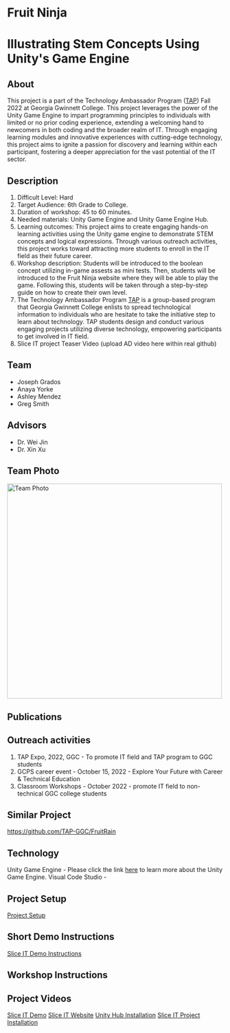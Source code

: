 # Fruit Ninja
# Illustrating Stem Concepts Using Unity's Game Engine
## About 
This project is a part of the Technology Ambassador Program ([TAP](https://www.ggc.edu/academics/school-of-science-and-technology/research-internships-service-learning/technology-ambassador-program)) Fall 2022 at Georgia Gwinnett College. This project leverages the power of the Unity Game Engine to impart programming principles to individuals with limited or no prior coding experience, extending a welcoming hand to newcomers in both coding and the broader realm of IT. Through engaging learning modules and innovative experiences with cutting-edge technology, this project aims to ignite a passion for discovery and learning within each participant, fostering a deeper appreciation for the vast potential of the IT sector.
## Description
1. Difficult Level: Hard
2. Target Audience: 6th Grade to College.
3.  Duration of workshop: 45 to 60 minutes.
4.  Needed materials: Unity Game Engine and Unity Game Engine Hub.
5.   Learning outcomes: This project aims to create engaging hands-on learning activities using the Unity game engine to demonstrate STEM concepts and logical expressions. Through various outreach activities, this project works toward attracting more students to enroll in the IT field as their future career.
6.  Workshop description: Students will be introduced to the boolean concept utilizing in-game assests as mini tests. Then, students will be introduced to the Fruit Ninja website where they will be able to play the game. Following this, students will be taken through a step-by-step guide on how to create their own level.
7.  The Technology Ambassador Program [TAP](https://www.ggc.edu/academics/school-of-science-and-technology/research-internships-service-learning/technology-ambassador-program) is a group-based program that Georgia Gwinnett College enlists to spread technological information to individuals who are hesitate to take the initiative step to learn about technology. TAP students design and conduct various engaging projects utilizing diverse technology,  empowering participants to get involved in IT field.
8. Slice IT project Teaser Video (upload AD video here within real github)
## Team
- Joseph Grados
- Anaya Yorke
- Ashley Mendez
- Greg Smith

## Advisors
- Dr. Wei Jin
- Dr. Xin Xu

## Team Photo
<img alt="Team Photo" src="https://github.com/TAP-GGC/FruitNinja/blob/main/Media/image_2024-05-28_155937933.png" width="500">

## Publications


## Outreach activities
1. TAP Expo, 2022, GGC - To promote IT field and TAP program to GGC students
2. GCPS career event - October 15, 2022 - Explore Your Future with Career & Technical Education 
3. Classroom Workshops - October 2022 - promote IT field to non-technical GGC college students

## Similar Project
https://github.com/TAP-GGC/FruitRain

## Technology
Unity Game Engine - Please click the link [here](https://Unity.com/games) to learn more about the Unity Game Engine.
Visual Code Studio - 

## Project Setup
[Project Setup](https://github.com/TAP-GGC/FruitNinja/blob/main/Documents/Slice%20IT%20Project%20Setup.pdf)

## Short Demo Instructions
[Slice IT Demo Instructions](https://github.com/TAP-GGC/FruitNinja/blob/main/Documents/Slice%20IT%20Demo%20Instructions.pdf)

## Workshop Instructions

## Project Videos
[Slice IT Demo](https://github.com/TAP-GGC/FruitNinja/blob/main/Media/Slice%20IT%20Demo.mp4)
[Slice IT Website](https://tap-project-fall-2022.github.io/Slice-IT/Slice%20IT!%20Website/workshop-page.html)
[Unity Hub Installation](https://github.com/TAP-GGC/FruitNinja/blob/main/Media/Unity%20Hub%20Installation%20Video.mp4)
[Slice IT Project Installation](https://github.com/TAP-GGC/FruitNinja/blob/main/Media/Slice%20IT%20project%20installation.mp4)

